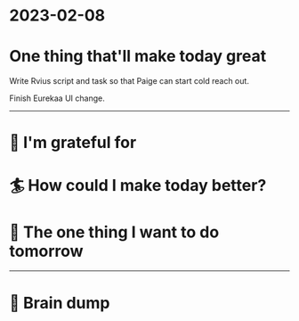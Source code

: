 # 2023-02-08

# One thing that'll make today great

Write Rvius script and task so that Paige can start cold reach out.

Finish Eurekaa UI change.

---

# 🤗 I'm grateful for


# 🏄 How could I make today better?


# 🏹 The one thing I want to do tomorrow

---

# 💭 Brain dump




